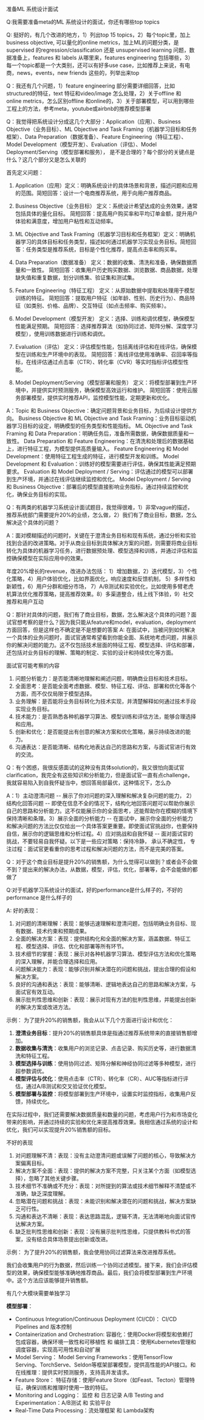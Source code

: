 准备ML 系统设计面试

Q:我需要准备meta的ML 系统设计的面试，你还有哪些top topics

Q: 挺好的，有几个改进的地方，1）列出top 15 topics，2）每个topic里，加上business objective, 可以量化的online metrics，加上ML的问题分类，是supervised 的regression/classification 还是 unsupervised learning 问题，数据准备上，features 和 labels 从哪里来，features engineering 包括哪些，3）每一个topic都是一个大类别，还可以有好多use case，比如推荐上来说，有电商，news，events，new friends 这些的，列举出来top

Q：我还有几个问题，1）feature engineering 部分需要详细回答，比如structured的特征，text 特征和video/image 怎么处理，2）关于offline 和 online metrics，怎么区别offline 和online的，3）关于部署模型，可以用到哪些工程上的方法，参考meta，youtube或airbnb的推荐模型部署 

Q：我觉得把系统设计分成这几个大部分：Application（应用）、Business Objective（业务目标）、ML Objective and Task Framing（机器学习目标和任务框架）、Data Preparation（数据准备）、Feature Engineering（特征工程）、Model Development（模型开发）、Evaluation（评估）、Model Deployment/Serving（模型部署和服务）， 是不是合理的？每个部分的关键点是什么？这几个部分又是怎么关联的


首先定义问题：
1. Application（应用）定义：明确系统设计的具体场景和背景，描述问题和应用的范围。简短回答：设计一个电商推荐系统，用于向用户推荐商品。

2. Business Objective（业务目标） 定义：系统设计希望达成的业务效果，通常包括具体的量化目标。 简短回答：提高用户购买率和平均订单金额，提升用户体验和满意度，增加用户粘性和互动频率。

3. ML Objective and Task Framing（机器学习目标和任务框架）定义：明确机器学习的具体目标和任务类型，描述如何通过机器学习实现业务目标。简短回答：任务类型是推荐系统，目标是个性化推荐，提高点击率和购买率。

4. Data Preparation（数据准备） 定义：数据的收集、清洗和准备，确保数据质量和一致性。 简短回答：收集用户历史购买数据、浏览数据、商品数据，处理缺失值和重复数据，划分训练集、验证集和测试集。

5. Feature Engineering（特征工程） 定义：从原始数据中提取和处理用于模型训练的特征。 简短回答：提取用户特征（如年龄、性别、历史行为）、商品特征（如类别、价格、品牌）、交互特征（如点击频率、购买频率）。

6. Model Development（模型开发） 定义：选择、训练和调优模型，确保模型性能满足预期。 简短回答：选择推荐算法（如协同过滤、矩阵分解、深度学习模型），使用训练数据进行训练和调优。

7. Evaluation（评估） 定义：评估模型性能，包括离线评估和在线评估，确保模型在训练和生产环境中的表现。 简短回答：离线评估使用准确率、召回率等指标，在线评估通过点击率（CTR）、转化率（CVR）等实时指标评估模型性能。

8. Model Deployment/Serving（模型部署和服务） 定义：将模型部署到生产环境中，并提供实时预测服务，确保模型高效运行和维护。 简短回答：使用云服务部署模型，提供实时推荐API，监控模型性能，定期更新和优化。






A：Topic 和 Business Objective：确定问题背景和业务目标，为后续设计提供方向。
Business Objective 和 ML Objective and Task Framing：业务目标驱动机器学习目标的设定，明确模型的任务类型和性能指标。
ML Objective and Task Framing 和 Data Preparation：明确任务后，准备所需数据，确保数据质量和一致性。
Data Preparation 和 Feature Engineering：在清洗和处理后的数据基础上，进行特征工程，为模型提供高质量输入。
Feature Engineering 和 Model Development：使用特征工程生成的特征，进行模型开发和训练。
Model Development 和 Evaluation：训练好的模型需要进行评估，确保其性能满足预期要求。
Evaluation 和 Model Deployment / Serving：评估通过的模型可以部署到生产环境，并通过在线评估继续监控和优化。
Model Deployment / Serving 和 Business Objective：部署后的模型直接影响业务指标，通过持续监控和优化，确保业务目标的实现。


Q：有两类的机器学习系统设计面试题目，我觉得很难，1）非常vague的描述，推荐系统部门需要提升20%的业绩，怎么做，2）我们有了商业目标，数据，怎么解决这个具体的问题？

A：面对模糊描述的问题时，关键在于澄清业务目标和现有系统，通过分析和实验找到合适的改进策略。对于从商业目标到具体解决方案的问题，则需要将商业目标转化为具体的机器学习任务，进行数据预处理、模型选择和训练，并通过评估和监控确保模型在实际应用中的效果。

年度20%增长的revenue，改进办法包括：
1）增加数据，2）迭代模型，3）个性化策略，4）用户体验优化，比如界面优化，响应速度和反馈机制， 5）多样性和新颖性，6）用户分群和细分市场， 7）A/B测试和实验优化，比如使用多臂老虎机算法优化推荐策略，提高推荐效果。8）多渠道整合，线上线下体验，9）社交推荐和用户互动

Q：那针对具体的问题，我们有了商业目标，数据，怎么解决这个具体的问题？面试官想考察的是什么？因为我只能从feature和model，evaluation，deployment 方面回答，但是这样也不确定是不是想要的答案 
A: 在面试中，当被问到如何解决一个具体的业务问题时，面试官通常希望看到你能全面、系统地考虑问题，并展示你的解决问题的能力。这不仅包括技术层面的特征工程、模型选择、评估和部署，还包括对业务目标的理解、策略的制定、实验的设计和持续优化等方面。

面试官可能考察的内容
1. 问题分析能力：是否能清晰地理解和阐述问题，明确商业目标和技术目标。
2. 全面思考：是否能全面考虑数据、模型、特征工程、评估、部署和优化等各个方面，而不仅仅局限于模型选择。
3. 业务理解：是否能将业务目标转化为技术实现，并清楚解释如何通过技术手段实现业务目标。
4. 技术能力：是否熟悉各种机器学习算法、模型训练和评估方法，能够合理选择和应用。
5. 创新和优化：是否能提出有创意的解决方案和优化策略，展示持续改进的能力。
6. 沟通表达：是否能清晰、结构化地表达自己的思路和方案，与面试官进行有效的交流。

Q：有个困惑，我很反感面试的这种没有具体solution的，我又很怕向面试官clarification，我完全有这些知识和分析能力，但是面试官一直有点challenge，我就容易陷入到自我怀疑当中，想回答局部最优，这种情况下，怎么办

A：1）主动澄清问题 -- 展示了你对问题的深入理解和解决复杂问题的能力， 2）结构化回答问题 -- 即使在信息不全的情况下，结构化地回答问题可以帮助你展示自己的思路和分析能力。这不仅能展示你的全面思考，还能帮助你在模糊的情境下保持清晰和条理。3）展示全面的分析能力 -- 在面试中，展示你全面的分析能力和解决问题的方法比仅仅给出一个具体答案更重要。即使面试官挑战你，也要保持自信，展示你的逻辑思维和分析过程。4）应对挑战和自我怀疑 -- 面对面试官的挑战，不要轻易自我怀疑。以下是一些应对策略：保持冷静， 承认不确定性， 专注过程：面试官更看重你的思考过程和解决问题的方法，而不是完美的答案。

Q：对于这个商业目标是提升20%的销售额，为什么觉得可以做到？或者会不会做不到？提出来的解决办法，从数据，模型，评估，优化，部署等，会不会能做的都做了


Q:对于机器学习系统设计的面试，好的performance是什么样子的，不好的performance 是什么样子的

A: 好的表现：
1. 对问题的清晰理解：表现：能够迅速理解和澄清问题，包括明确业务目标、现有数据、技术约束和预期成果。
2. 全面的解决方案：表现：提供结构化和全面的解决方案，涵盖数据、特征工程、模型选择、评估、优化和部署等所有环节。
3. 技术细节的掌握：表现：展示对各种机器学习算法、模型评估方法和优化策略的深入理解，并能合理选择和应用。
4. 问题解决能力：表现：能够识别并解决潜在的问题和挑战，提出合理的假设和解决方案。
5. 良好的沟通和表达：表现：能够清晰、逻辑地表达自己的思路和解决方案，与面试官有效互动。
6. 展示批判性思维和创新：表现：展示对现有方法的批判性思维，并能提出创新的解决方案或改进方法。


示例：
为了提升20%的销售额，我会从以下几个方面进行设计和优化：

1. **澄清业务目标**：提升20%的销售额具体是指通过推荐系统带来的直接销售额增加。
2. **数据收集与清洗**：收集用户的浏览记录、点击记录、购买历史等，进行数据清洗和特征工程。
3. **模型选择与训练**：使用协同过滤、矩阵分解和神经协同过滤等多种模型，进行超参数调优。
4. **模型评估与优化**：使用点击率（CTR）、转化率（CR）、AUC等指标进行评估，通过A/B测试和交叉验证优化模型。
5. **模型部署与监控**：将模型部署到生产环境中，设置实时监控指标，收集用户反馈，持续优化。

在实际过程中，我们还需要解决数据质量和数量的问题，考虑用户行为和市场变化带来的影响，并通过持续的实验和优化来提高推荐效果。我相信通过系统的设计和优化，我们可以实现提升20%销售额的目标。

不好的表现
1. 对问题理解不清：表现：没有主动澄清问题或误解了问题的核心，导致解决方案偏离目标。
2. 解决方案不全面：表现：提供的解决方案不完整，只关注某个方面（如模型选择），忽略了其他关键步骤。
3. 技术细节不准确或不充分：表现：对所提到的算法或技术细节解释不清楚或不准确，缺乏深度理解。
4. 忽略潜在问题和挑战：表现：未能识别和解决潜在的问题和挑战，解决方案缺乏可行性。
5. 沟通和表达不清晰：表现：表达思路混乱，逻辑不清，无法清晰地向面试官传达解决方案。
6. 缺乏批判性思维和创新：表现：没有展示批判性思维，只提供教科书式的答案，没有结合具体场景提出创新或改进。



示例：
为了提升20%的销售额，我会使用协同过滤算法来改进推荐系统。

我们会收集用户的行为数据，然后训练一个协同过滤模型。接下来，我们会评估模型的效果，确保模型能够准确地推荐商品。最后，我们会将模型部署到生产环境中。这个方法应该能够提升销售额。









有几个大模块需要单独学习

**模型部署**：
+ Continuous Integration/Continuous Deployment (CI/CD)： CI/CD Pipelines and 版本控制
+ Containerization and Orchestration: 容器化：使用Docker将模型和依赖打包成容器，确保环境一致性和可移植性 和 编排工具：使用Kubernetes管理和调度容器，实现高可用性和自动扩展
+ Model Serving： Model Serving Frameworks：使用TensorFlow Serving、TorchServe、Seldon等框架部署模型，提供高性能的API接口。和 在线推理：提供实时预测服务，支持高并发请求。
+ Feature Store： 特征存储：使用Feature Store（如Feast、Tecton）管理特征，确保训练和推理时使用一致的特征。
+ Monitoring and Logging： 监控 和 日志记录
A/B Testing and Experimentation：A/B测试 和 实验平台
+ Real-Time Data Processing：流处理框架 和 Lambda架构

